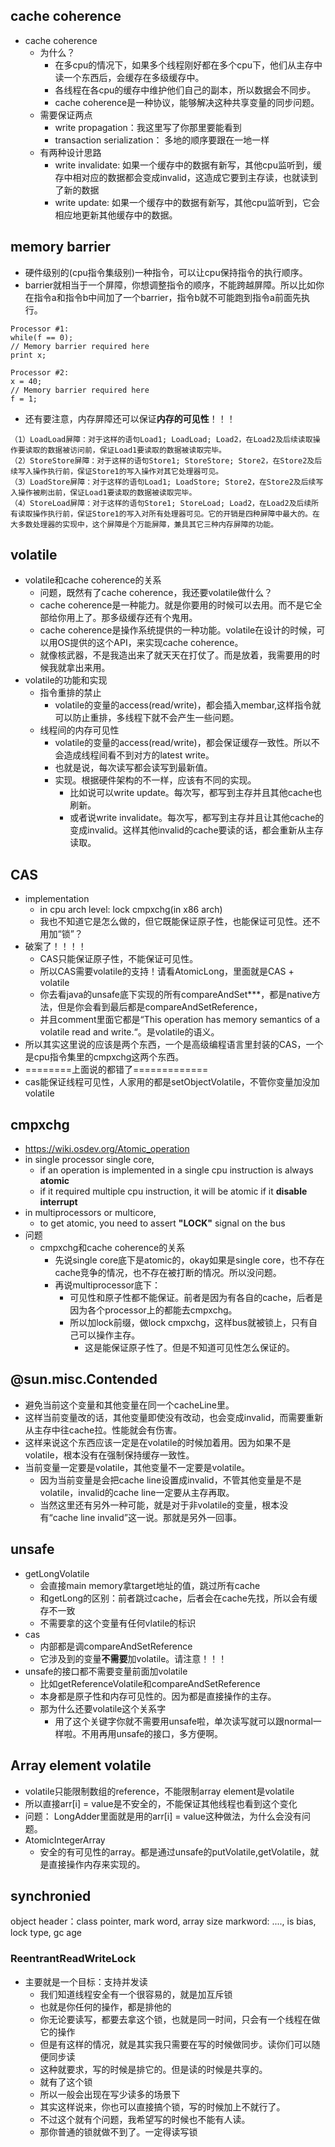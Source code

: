 ## cache coherence
* cache coherence
    * 为什么？
        * 在多cpu的情况下，如果多个线程刚好都在多个cpu下，他们从主存中读一个东西后，会缓存在多级缓存中。
        * 各线程在各cpu的缓存中维护他们自己的副本，所以数据会不同步。
        * cache coherence是一种协议，能够解决这种共享变量的同步问题。
    * 需要保证两点
        * write propagation：我这里写了你那里要能看到
        * transaction serialization： 多地的顺序要跟在一地一样
    * 有两种设计思路
        * write invalidate: 如果一个缓存中的数据有新写，其他cpu监听到，缓存中相对应的数据都会变成invalid，这造成它要到主存读，也就读到了新的数据
        * write update: 如果一个缓存中的数据有新写，其他cpu监听到，它会相应地更新其他缓存中的数据。
        
## memory barrier
* 硬件级别的(cpu指令集级别)一种指令，可以让cpu保持指令的执行顺序。
* barrier就相当于一个屏障，你想调整指令的顺序，不能跨越屏障。所以比如你在指令a和指令b中间加了一个barrier，指令b就不可能跑到指令a前面先执行。
```aidl
Processor #1:
while(f == 0);
// Memory barrier required here
print x;

Processor #2:
x = 40;
// Memory barrier required here
f = 1;
```
* 还有要注意，内存屏障还可以保证**内存的可见性**！！！
```aidl
（1）LoadLoad屏障：对于这样的语句Load1; LoadLoad; Load2，在Load2及后续读取操作要读取的数据被访问前，保证Load1要读取的数据被读取完毕。
（2）StoreStore屏障：对于这样的语句Store1; StoreStore; Store2，在Store2及后续写入操作执行前，保证Store1的写入操作对其它处理器可见。
（3）LoadStore屏障：对于这样的语句Load1; LoadStore; Store2，在Store2及后续写入操作被刷出前，保证Load1要读取的数据被读取完毕。
（4）StoreLoad屏障：对于这样的语句Store1; StoreLoad; Load2，在Load2及后续所有读取操作执行前，保证Store1的写入对所有处理器可见。它的开销是四种屏障中最大的。在大多数处理器的实现中，这个屏障是个万能屏障，兼具其它三种内存屏障的功能。
```
## volatile
* volatile和cache coherence的关系
    * 问题，既然有了cache coherence，我还要volatile做什么？
    * cache coherence是一种能力。就是你要用的时候可以去用。而不是它全部给你用上了。那多级缓存还有个鬼用。
    * cache coherence是操作系统提供的一种功能。volatile在设计的时候，可以用OS提供的这个API，来实现cache coherence。
    * 就像核武器，不是我造出来了就天天在打仗了。而是放着，我需要用的时候我就拿出来用。
* volatile的功能和实现
    * 指令重排的禁止
        * volatile的变量的access(read/write)，都会插入membar,这样指令就可以防止重排，多线程下就不会产生一些问题。
    * 线程间的内存可见性
        * volatile的变量的access(read/write)，都会保证缓存一致性。所以不会造成线程间看不到对方的latest write。
        * 也就是说，每次读写都会读写到最新值。
        * 实现。根据硬件架构的不一样，应该有不同的实现。
            * 比如说可以write update。每次写，都写到主存并且其他cache也刷新。
            * 或者说write invalidate。每次写，都写到主存并且让其他cache的变成invalid。这样其他invalid的cache要读的话，都会重新从主存读取。
    
## CAS
* implementation
    * in cpu arch level: lock cmpxchg(in x86 arch)
    * 我也不知道它是怎么做的，但它既能保证原子性，也能保证可见性。还不用加“锁”？
* 破案了！！！！
    * CAS只能保证原子性，不能保证可见性。
    * 所以CAS需要volatile的支持！请看AtomicLong，里面就是CAS + volatile 
    * 你去看java的unsafe底下实现的所有compareAndSet***，都是native方法，但是你会看到最后都是compareAndSetReference，
    * 并且comment里面它都是“This operation has memory semantics of a volatile read and write.“。是volatile的语义。
* 所以其实这里说的应该是两个东西，一个是高级编程语言里封装的CAS，一个是cpu指令集里的cmpxchg这两个东西。
* ========上面说的都错了=============
* cas能保证线程可见性，人家用的都是setObjectVolatile，不管你变量加没加volatile
## cmpxchg
* https://wiki.osdev.org/Atomic_operation
* in single processor single core, 
    * if an operation is implemented in a single cpu instruction is always **atomic**
    * if it required multiple cpu instruction, it will be atomic if it **disable interrupt**
* in multiprocessors or multicore,
    * to get atomic, you need to assert **"LOCK"** signal on the bus
* 问题
    * cmpxchg和cache coherence的关系
        * 先说single core底下是atomic的，okay如果是single core，也不存在cache竞争的情况，也不存在被打断的情况。所以没问题。
        * 再说multiprocessor底下：
            * 可见性和原子性都不能保证。前者是因为有各自的cache，后者是因为各个processor上的都能去cmpxchg。
            * 所以加lock前缀，做lock cmpxchg，这样bus就被锁上，只有自己可以操作主存。
                * 这是能保证原子性了。但是不知道可见性怎么保证的。
    
## @sun.misc.Contended
* 避免当前这个变量和其他变量在同一个cacheLine里。
* 这样当前变量改的话，其他变量即使没有改动，也会变成invalid，而需要重新从主存中往cache拉。性能就会有伤害。
* 这样来说这个东西应该一定是在volatile的时候加着用。因为如果不是volatile，根本没有在强制保持缓存一致性。
* 当前变量一定要是volatile，其他变量不一定要是volatile。
    * 因为当前变量是会把cache line设置成invalid，不管其他变量是不是volatile，invalid的cache line一定要从主存再取。
    * 当然这里还有另外一种可能，就是对于非volatile的变量，根本没有“cache line invalid”这一说。那就是另外一回事。

## unsafe
* getLongVolatile
    * 会直接main memory拿target地址的值，跳过所有cache
    * 和getLong的区别：前者跳过cache，后者会在cache先找，所以会有缓存不一致
    * 不需要拿的这个变量有任何vlatile的标识
* cas
    * 内部都是调compareAndSetReference
    * 它涉及到的变量**不需要**加volatile。请注意！！！
* unsafe的接口都不需要变量前面加volatile
    * 比如getReferenceVolatile和compareAndSetReference
    * 本身都是原子性和内存可见性的。因为都是直接操作的主存。
    * 那为什么还要volatile这个关系字
        * 用了这个关键字你就不需要用unsafe啦，单次读写就可以跟normal一样啦。不用再用unsafe的接口，多方便啊。
        
## Array element volatile
* volatile只能限制数组的reference，不能限制array element是volatile
* 所以直接arr[i] = value是不安全的，不能保证其他线程也看到这个变化
* 问题： LongAdder里面就是用的arr[i] = value这种做法，为什么会没有问题。
* AtomicIntegerArray
    * 安全的有可见性的array。都是通过unsafe的putVolatile,getVolatile，就是直接操作内存来实现的。  
    
## synchronied
object header：class pointer, mark word, array size
markword: ...., is bias, lock type, gc age    
    
    
### ReentrantReadWriteLock
* 主要就是一个目标：支持并发读
    * 我们知道线程安全有一个很容易的，就是加互斥锁
    * 也就是你任何的操作，都是排他的
    * 你无论要读写，都要去拿这个锁，也就是同一时间，只会有一个线程在做它的操作
    * 但是有这样的情况，就是其实我只需要在写的时候做同步。读你们可以随便同步读
    * 这种就要求，写的时候是排它的。但是读的时候是共享的。
    * 就有了这个锁
    * 所以一般会出现在写少读多的场景下 
    * 其实这样说来，你也可以直接搞个锁，写的时候加上不就行了。
    * 不过这个就有个问题，我希望写的时候也不能有人读。
    * 那你普通的锁就做不到了。一定得读写锁
        
    
    
    
    
    
    
    
    
    
    
    
    
    
    
    
    
    
    
    
    
    
    
    
    
    
    
    
    
    